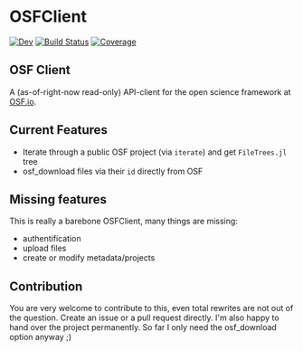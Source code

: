 # OSFClient
[![Dev](https://img.shields.io/badge/docs-dev-blue.svg)](https://s-ccs.github.io/OSFClient.jl/dev/)
[![Build Status](https://github.com/s-ccs/OSFClient.jl/actions/workflows/CI.yml/badge.svg?branch=main)](https://github.com/s-ccs/OSFClient.jl/actions/workflows/CI.yml?query=branch%3Amain)
[![Coverage](https://codecov.io/gh/s-ccs/OSFClient.jl/branch/main/graph/badge.svg)](https://codecov.io/gh/s-ccs/OSFClient.jl)

## OSF Client 
A (as-of-right-now read-only) API-client for the open science framework at [OSF.io](https://osf.io/).

## Current Features
- Iterate through a public OSF project (via `iterate`) and get `FileTrees.jl` tree
- osf_download files via their `id` directly from OSF

## Missing features
This is really a barebone OSFClient, many things are missing:
- authentification
- upload files
- create or modify metadata/projects

## Contribution
You are very welcome to contribute to this, even total rewrites are not out of the question. Create an issue or a pull request directly. I'm also happy to hand over the project permanently. So far I only need the osf_download option anyway ;)
